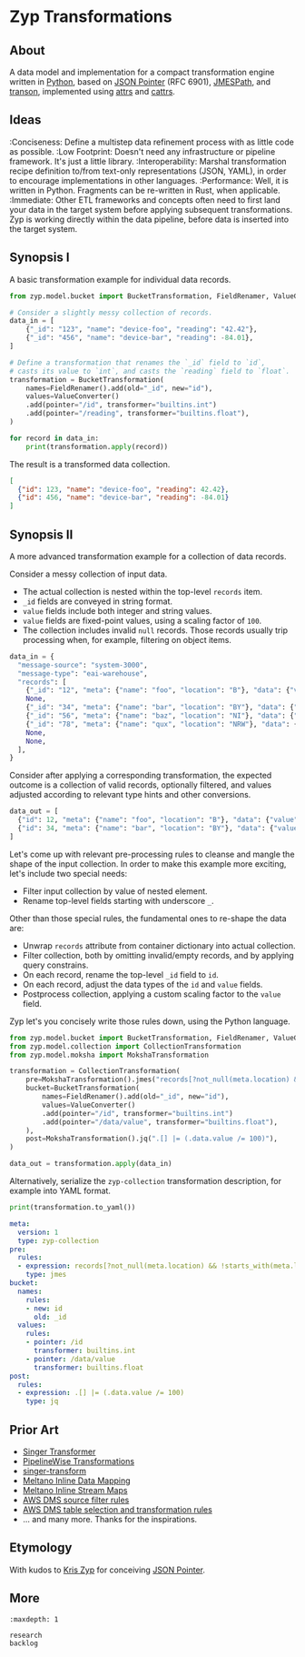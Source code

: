 # Zyp Transformations

## About
A data model and implementation for a compact transformation engine written
in [Python], based on [JSON Pointer] (RFC 6901), [JMESPath], and [transon],
implemented using [attrs] and [cattrs].

## Ideas
:Conciseness:
    Define a multistep data refinement process with as little code as possible.
:Low Footprint:
    Doesn't need any infrastructure or pipeline framework. It's just a little library.
:Interoperability:
    Marshal transformation recipe definition to/from text-only representations (JSON,
    YAML), in order to encourage implementations in other languages.
:Performance:
    Well, it is written in Python. Fragments can be re-written in Rust, when applicable.
:Immediate:
    Other ETL frameworks and concepts often need to first land your data in the target
    system before applying subsequent transformations. Zyp is working directly within
    the data pipeline, before data is inserted into the target system.

## Synopsis I
A basic transformation example for individual data records.

```python
from zyp.model.bucket import BucketTransformation, FieldRenamer, ValueConverter

# Consider a slightly messy collection of records.
data_in = [
    {"_id": "123", "name": "device-foo", "reading": "42.42"},
    {"_id": "456", "name": "device-bar", "reading": -84.01},
]

# Define a transformation that renames the `_id` field to `id`,
# casts its value to `int`, and casts the `reading` field to `float`. 
transformation = BucketTransformation(
    names=FieldRenamer().add(old="_id", new="id"),
    values=ValueConverter()
    .add(pointer="/id", transformer="builtins.int")
    .add(pointer="/reading", transformer="builtins.float"),
)

for record in data_in:
    print(transformation.apply(record))
```
The result is a transformed data collection.
```json
[
  {"id": 123, "name": "device-foo", "reading": 42.42},
  {"id": 456, "name": "device-bar", "reading": -84.01}
]
```

## Synopsis II
A more advanced transformation example for a collection of data records.

Consider a messy collection of input data.
- The actual collection is nested within the top-level `records` item.
- `_id` fields are conveyed in string format.
- `value` fields include both integer and string values.
- `value` fields are fixed-point values, using a scaling factor of `100`.
- The collection includes invalid `null` records.
  Those records usually trip processing when, for example, filtering on object items.
```python
data_in = {
  "message-source": "system-3000",
  "message-type": "eai-warehouse",
  "records": [
    {"_id": "12", "meta": {"name": "foo", "location": "B"}, "data": {"value": "4242"}},
    None,
    {"_id": "34", "meta": {"name": "bar", "location": "BY"}, "data": {"value": -8401}},
    {"_id": "56", "meta": {"name": "baz", "location": "NI"}, "data": {"value": 2323}},
    {"_id": "78", "meta": {"name": "qux", "location": "NRW"}, "data": {"value": -580}},
    None,
    None,
  ],
}
```

Consider after applying a corresponding transformation, the expected outcome is a
collection of valid records, optionally filtered, and values adjusted according
to relevant type hints and other conversions.
```python
data_out = [
  {"id": 12, "meta": {"name": "foo", "location": "B"}, "data": {"value": 42.42}},
  {"id": 34, "meta": {"name": "bar", "location": "BY"}, "data": {"value": -84.01}},
]
```

Let's come up with relevant pre-processing rules to cleanse and mangle the shape of the
input collection. In order to make this example more exciting, let's include two special
needs:
- Filter input collection by value of nested element.
- Rename top-level fields starting with underscore `_`.

Other than those special rules, the fundamental ones to re-shape the data are:
- Unwrap `records` attribute from container dictionary into actual collection.
- Filter collection, both by omitting invalid/empty records, and by applying query
  constrains.
- On each record, rename the top-level `_id` field to `id`.
- On each record, adjust the data types of the `id` and `value` fields.
- Postprocess collection, applying a custom scaling factor to the `value` field.

Zyp let's you concisely write those rules down, using the Python language.

```python
from zyp.model.bucket import BucketTransformation, FieldRenamer, ValueConverter
from zyp.model.collection import CollectionTransformation
from zyp.model.moksha import MokshaTransformation

transformation = CollectionTransformation(
    pre=MokshaTransformation().jmes("records[?not_null(meta.location) && !starts_with(meta.location, 'N')]"),
    bucket=BucketTransformation(
        names=FieldRenamer().add(old="_id", new="id"),
        values=ValueConverter()
        .add(pointer="/id", transformer="builtins.int")
        .add(pointer="/data/value", transformer="builtins.float"),
    ),
    post=MokshaTransformation().jq(".[] |= (.data.value /= 100)"),
)

data_out = transformation.apply(data_in)
```
Alternatively, serialize the `zyp-collection` transformation description,
for example into YAML format.
```python
print(transformation.to_yaml())
```
```yaml
meta:
  version: 1
  type: zyp-collection
pre:
  rules:
  - expression: records[?not_null(meta.location) && !starts_with(meta.location, 'N')]
    type: jmes
bucket:
  names:
    rules:
    - new: id
      old: _id
  values:
    rules:
    - pointer: /id
      transformer: builtins.int
    - pointer: /data/value
      transformer: builtins.float
post:
  rules:
  - expression: .[] |= (.data.value /= 100)
    type: jq
```


## Prior Art
- [Singer Transformer]
- [PipelineWise Transformations]
- [singer-transform]
- [Meltano Inline Data Mapping]
- [Meltano Inline Stream Maps]
- [AWS DMS source filter rules]
- [AWS DMS table selection and transformation rules]
- ... and many more. Thanks for the inspirations.

## Etymology
With kudos to [Kris Zyp] for conceiving [JSON Pointer].

## More
```{toctree}
:maxdepth: 1

research
backlog
```



[attrs]: https://www.attrs.org/
[AWS DMS source filter rules]: https://docs.aws.amazon.com/dms/latest/userguide/CHAP_Tasks.CustomizingTasks.Filters.html
[AWS DMS table selection and transformation rules]: https://docs.aws.amazon.com/dms/latest/userguide/CHAP_Tasks.CustomizingTasks.TableMapping.SelectionTransformation.html
[cattrs]: https://catt.rs/
[Kris Zyp]: https://github.com/kriszyp
[JMESPath]: https://jmespath.org/
[JSON Pointer]: https://datatracker.ietf.org/doc/html/rfc6901
[Meltano Inline Data Mapping]: https://docs.meltano.com/guide/mappers/
[Meltano Inline Stream Maps]: https://sdk.meltano.com/en/latest/stream_maps.html
[PipelineWise Transformations]: https://transferwise.github.io/pipelinewise/user_guide/transformations.html
[Python]: https://en.wikipedia.org/wiki/Python_(programming_language)
[Singer Transformer]: https://github.com/singer-io/singer-python/blob/master/singer/transform.py
[singer-transform]: https://github.com/dkarzon/singer-transform
[transon]: https://transon-org.github.io/
